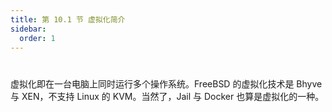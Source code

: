 ```yaml
---
title: 第 10.1 节 虚拟化简介
sidebar:
  order: 1
---
```

# 

虚拟化即在一台电脑上同时运行多个操作系统。FreeBSD 的虚拟化技术是 Bhyve 与 XEN，不支持 Linux 的 KVM。当然了，Jail 与 Docker 也算是虚拟化的一种。
